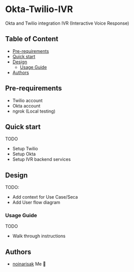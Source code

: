 # Okta-Twilio-IVR <!-- omit in toc -->

Okta and Twilio integration IVR (Interactive Voice Response)

## Table of Content <!-- omit in toc -->
- [Pre-requirements](#pre-requirements)
- [Quick start](#quick-start)
- [Design](#design)
  - [Usage Guide](#usage-guide)
- [Authors](#authors)

## Pre-requirements

* Twilio account
* Okta account
* ngrok (Local testing)

## Quick start

TODO

* Setup Twilio
* Setup Okta
* Setup IVR backend services


## Design

TODO:

* Add context for Use Case/Seca
* Add User flow diagram

### Usage Guide

TODO

* Walk through instructions

## Authors
* [noinarisak](https://github.com/noinarisak) Me :tada:
